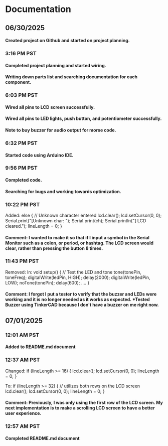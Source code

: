 # Documentation 

## 06/30/2025
#### Created project on Github and started on project planning.

### 3:16 PM PST
#### Completed project planning and started wiring.
#### Writing down parts list and searching documentation for each component. 

### 6:03 PM PST
#### Wired all pins to LCD screen successfully. 
#### Wired all pins to LED lights, push button, and potentiometer successfully.
#### Note to buy buzzer for audio output for morse code. 

### 6:32 PM PST 
#### Started code using Arduino IDE.

### 9:56 PM PST 
#### Completed code. 
#### Searching for bugs and working towards optimization.

### 10:22 PM PST
Added:
    else {
        // Unknown character entered
        lcd.clear();
        lcd.setCursor(0, 0);
        Serial.print("[Unknown char: ");
        Serial.print(ch);
        Serial.println("] LCD cleared.");
        lineLength = 0;
    }

#### Comment: I wanted to make it so that if I input a symbol in the Serial Monitor such as a colon, or period, or hashtag. The LCD screen would clear, rather than pressing the button 8 times. 

### 11:43 PM PST
Removed: 
In: 
void setup() {
    // Test the LED and tone
    tone(tonePin, toneFreq);
    digitalWrite(ledPin, HIGH);
    delay(2000);
    digitalWrite(ledPin, LOW);
    noTone(tonePin);
    delay(600);
.... }
#### Comment: I forgot I put a tester to verify that the buzzer and LEDs were working and it is no longer needed as it works as expected. *Tested Buzzer using TinkerCAD because I don't have a buzzer on me right now. 

## 07/01/2025
### 12:01 AM PST
#### Added to README.md document

### 12:37 AM PST
Changed:
    if (lineLength >= 16) {
      lcd.clear();
      lcd.setCursor(0, 0);
      lineLength = 0;
    }

To: 
    if (lineLength >= 32) { // utilizes both rows on the LCD screen
      lcd.clear();
      lcd.setCursor(0, 0);
      lineLength = 0; 
    }
#### Comment: Previously, I was only using the first row of the LCD screen. My next implementation is to make a scrolling LCD screen to have a better user experience.

### 12:57 AM PST 
#### Completed README.md document

